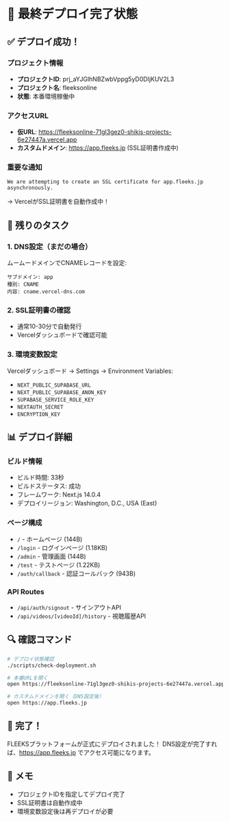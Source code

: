 # 🚀 最終デプロイ完了状態

## ✅ デプロイ成功！

### プロジェクト情報
- **プロジェクトID**: prj_aYJGlhNBZwbVppg5yD0DIjKUV2L3
- **プロジェクト名**: fleeksonline
- **状態**: 本番環境稼働中

### アクセスURL
- **仮URL**: https://fleeksonline-71gl3gez0-shikis-projects-6e27447a.vercel.app
- **カスタムドメイン**: https://app.fleeks.jp (SSL証明書作成中)

### 重要な通知
```
We are attempting to create an SSL certificate for app.fleeks.jp asynchronously.
```
→ VercelがSSL証明書を自動作成中！

## 🎯 残りのタスク

### 1. DNS設定（まだの場合）
ムームードメインでCNAMEレコードを設定:
```
サブドメイン: app
種別: CNAME
内容: cname.vercel-dns.com
```

### 2. SSL証明書の確認
- 通常10-30分で自動発行
- Vercelダッシュボードで確認可能

### 3. 環境変数設定
Vercelダッシュボード → Settings → Environment Variables:
- `NEXT_PUBLIC_SUPABASE_URL`
- `NEXT_PUBLIC_SUPABASE_ANON_KEY`
- `SUPABASE_SERVICE_ROLE_KEY`
- `NEXTAUTH_SECRET`
- `ENCRYPTION_KEY`

## 📊 デプロイ詳細

### ビルド情報
- ビルド時間: 33秒
- ビルドステータス: 成功
- フレームワーク: Next.js 14.0.4
- デプロイリージョン: Washington, D.C., USA (East)

### ページ構成
- `/` - ホームページ (144B)
- `/login` - ログインページ (1.18KB)
- `/admin` - 管理画面 (144B)
- `/test` - テストページ (1.22KB)
- `/auth/callback` - 認証コールバック (943B)

### API Routes
- `/api/auth/signout` - サインアウトAPI
- `/api/videos/[videoId]/history` - 視聴履歴API

## 🔍 確認コマンド

```bash
# デプロイ状態確認
./scripts/check-deployment.sh

# 本番URLを開く
open https://fleeksonline-71gl3gez0-shikis-projects-6e27447a.vercel.app

# カスタムドメインを開く（DNS設定後）
open https://app.fleeks.jp
```

## 🎉 完了！

FLEEKSプラットフォームが正式にデプロイされました！
DNS設定が完了すれば、https://app.fleeks.jp でアクセス可能になります。

## 📝 メモ

- プロジェクトIDを指定してデプロイ完了
- SSL証明書は自動作成中
- 環境変数設定後は再デプロイが必要
